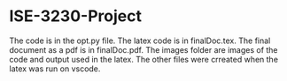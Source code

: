 # ISE-3230-Project

The code is in the opt.py file.
The latex code is in finalDoc.tex.
The final document as a pdf is in finalDoc.pdf.
The images folder are images of the code and output used in the latex.
The other files were crreated when the latex was run on vscode.